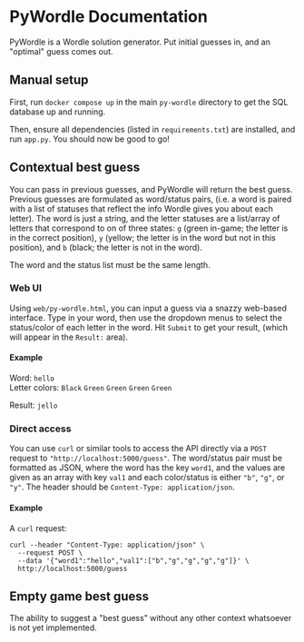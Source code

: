 # PyWordle Documentation
PyWordle is a Wordle solution generator. Put initial guesses in, and an "optimal" guess comes out.

## Manual setup
First, run `docker compose up` in the main `py-wordle` directory to get the SQL database up and running.

Then, ensure all dependencies (listed in `requirements.txt`) are installed, and run `app.py`. You should now be
good to go!

## Contextual best guess
You can pass in previous guesses, and PyWordle will return the best guess. Previous guesses are formulated as
word/status pairs, (i.e. a word is paired with a list of statuses that reflect the info Wordle gives you about
 each letter). The word is just a string, and the letter statuses are a list/array of letters that correspond to
on of three states: `g` (green in-game; the letter is in the correct position), `y` (yellow; the letter is in the
word but not in this position), and `b` (black; the letter is not in the word). 

The word and the status list must be the same length. 

### Web UI
Using `web/py-wordle.html`, you can input a guess via a snazzy web-based interface. Type in your word, then use
the dropdown menus to select the status/color of each letter in the word. Hit `Submit` to get your result, (which
will appear in the `Result:` area).

#### Example
Word: `hello`<br/>
Letter colors: `Black` `Green` `Green` `Green` `Green`

Result: `jello`

### Direct access
You can use `curl` or similar tools to access the API directly via a `POST` request to `"http://localhost:5000/guess"`. 
The word/status pair must be formatted as JSON, where the word has the key `word1`, and the values are given as an 
array with key `val1` and each color/status is either `"b"`, `"g"`, or `"y"`. The header should 
be `Content-Type: application/json`.

#### Example
A `curl` request:

```commandline
curl --header "Content-Type: application/json" \
  --request POST \
  --data '{"word1":"hello","val1":["b","g","g","g","g"]}' \
  http://localhost:5000/guess
```

## Empty game best guess
The ability to suggest a "best guess" without any other context whatsoever is not yet implemented.